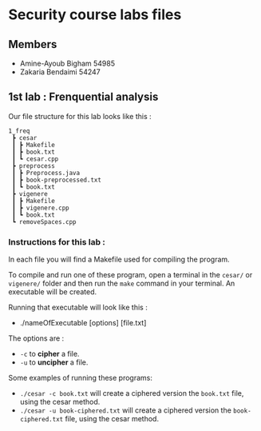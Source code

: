 # Security course labs files 

## Members 
- Amine-Ayoub Bigham 54985
- Zakaria Bendaimi 54247

## 1st lab : Frenquential analysis
Our file structure for this lab looks like this : 
```
1_freq
 ┣ cesar
 ┃ ┣ Makefile
 ┃ ┣ book.txt
 ┃ ┗ cesar.cpp
 ┣ preprocess
 ┃ ┣ Preprocess.java
 ┃ ┣ book-preprocessed.txt
 ┃ ┗ book.txt
 ┣ vigenere
 ┃ ┣ Makefile
 ┃ ┣ vigenere.cpp
 ┃ ┗ book.txt
 ┗ removeSpaces.cpp
```
### Instructions for this lab : 
In each file you will find a Makefile used for compiling the program. 

To compile and run one of these program, open a terminal in the `cesar/` or `vigenere/` folder and then run the `make` command in your terminal. An executable will be created.

Running that executable will look like this : 
- ./nameOfExecutable [options] [file.txt]

The options are :
- `-c` to **cipher** a file. 
- `-u` to **uncipher** a file. 

Some examples of running these programs: 
- `./cesar -c book.txt` will create a ciphered version the `book.txt` file, using the cesar method.
- `./cesar -u book-ciphered.txt` will create a ciphered version the `book-ciphered.txt` file, using the cesar method.
